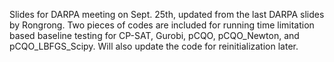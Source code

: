 Slides for DARPA meeting on Sept. 25th, updated from the last DARPA slides by Rongrong. Two pieces of codes are included for running time limitation based baseline testing for CP-SAT, Gurobi, pCQO, pCQO_Newton, and pCQO_LBFGS_Scipy. Will also update the code for reinitialization later.
